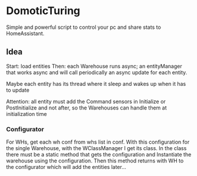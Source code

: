 # DomoticTuring
Simple and powerful script to control your pc and share stats to HomeAssistant.

## Idea

Start: load entities
Then: each Warehouse runs async; an entityManager that works async and will call periodically an async update for each entity.

Maybe each entity has its thread where it sleep and wakes up when it has to update

Attention: all entity must add the Command sensors in Initialize or PostInitialize and not after, so the Warehouses can handle them at initialization time

### Configurator

For WHs, get each wh conf from whs list in conf.
With this configuration for the single Warehouse, with the WClassManager I get its class.
In the class there must be a static method that gets the configuration and Instantiate the warehouse using the configuration.
Then this method returns with WH to the configurator which will add the entities later...

